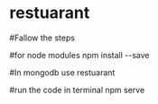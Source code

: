 # restuarant

#Fallow the steps

#for  node modules
npm install --save

#In mongodb
use restuarant

#run the code in terminal
npm serve
